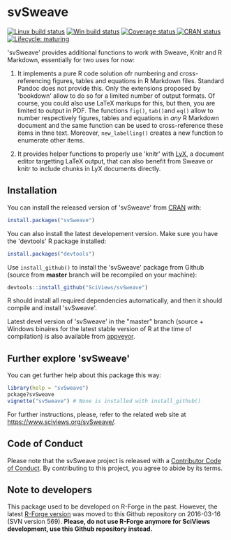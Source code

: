 
# svSweave

<!-- badges: start -->
[![Linux build status](https://travis-ci.com/SciViews/svSweave.svg?branch=master)](https://travis-ci.com/SciViews/svSweave)
[![Win build status](https://ci.appveyor.com/api/projects/status/github/SciViews/svSweave?branch=master&svg=true)](https://ci.appveyor.com/project/phgrosjean/svSweave)
[![Coverage status](https://img.shields.io/codecov/c/github/SciViews/svSweave/master.svg)
](https://codecov.io/github/SciViews/svSweave?branch=master)
[![CRAN status](https://www.r-pkg.org/badges/version/svSweave)](https://CRAN.R-project.org/package=svSweave)
[![Lifecycle: maturing](https://img.shields.io/badge/lifecycle-maturing-blue.svg)](https://www.tidyverse.org/lifecycle/#maturing)
<!-- badges: end -->

'svSweave' provides additional functions to work with Sweave, Knitr and R Markdown, essentially for two uses for now:

1. It implements a pure R code solution ofr numbering and cross-referencing figures, tables and equations in R Markdown files. Standard Pandoc does not provide this. Only the extensions proposed by 'bookdown' allow to do so for a limited number of output formats. Of course, you could also use LaTeX markups for this, but then, you are limited to output in PDF. The functions `fig()`, `tab()`and `eq()` allow to number respectively figures, tables and equations in *any* R Markdown document and the same function can be used to cross-reference these items in thne text. Moreover, `new_labelling()` creates a new function to enumerate other items.

2. It provides helper functions to properly use 'knitr' with [LyX](https://www.lyx.org), a document editor targetting LaTeX output, that can also benefit from Sweave or knitr to include chunks in LyX documents directly.

## Installation

You can install the released version of 'svSweave' from [CRAN](https://CRAN.R-project.org) with:

``` r
install.packages("svSweave")
```

You can also install the latest developement version. Make sure you have the 'devtools' R package installed:

```r
install.packages("devtools")
```

Use `install_github()` to install the 'svSweave' package from Github (source from **master** branch will be recompiled on your machine):

```r
devtools::install_github("SciViews/svSweave")
```

R should install all required dependencies automatically, and then it should compile and install 'svSweave'.

Latest devel version of 'svSweave' in the "master" branch (source + Windows binaires for the latest stable version of R at the time of compilation) is also available from [appveyor](https://ci.appveyor.com/project/phgrosjean/svSweave/build/artifacts).

## Further explore 'svSweave'

You can get further help about this package this way:

```r
library(help = "svSweave")
pckage?svSweave
vignette("svSweave") # None is installed with install_github()
```

For further instructions, please, refer to the related web site at https://www.sciviews.org/svSweave/.

## Code of Conduct

Please note that the svSweave project is released with a [Contributor Code of Conduct](https://contributor-covenant.org/version/2/0/CODE_OF_CONDUCT.html). By contributing to this project, you agree to abide by its terms.

## Note to developers

This package used to be developed on R-Forge in the past. However, the latest [R-Forge version](https://r-forge.r-project.org/projects/sciviews/) was moved to this Github repository on 2016-03-16 (SVN version 569). **Please, do not use R-Forge anymore for SciViews development, use this Github repository instead.**
